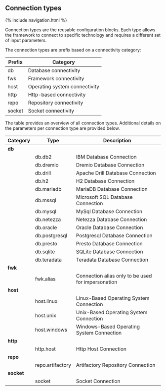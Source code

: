 ## Connection types
{% include navigation.html %}

Connection types are the reusable configuration blocks. 
Each type allows the framework to connect to specific technology and requires a different set of input parameters. 

The connection types are prefix based on a connectivity category:

|Prefix|Category|
|---|---|
|db|Database connectivity|
|fwk|Framework connectivity|
|host|Operating system connectivity|
|http|Http-based connectivity|
|repo|Repository connectivity|
|socket| Socket connectivity|

The table provides an overview of all connection types. 
Additional details on the parameters per connection type are provided below.


|Category|Type|Description            |
|--------|----|-----------------------|
|**db**|
|      |db.db2|IBM Database Connection|
|      |db.dremio|Dremio Database Connection|
|      |db.drill|Apache Drill Database Connection|
|      |db.h2|H2 Database Connection|
|      |db.mariadb|MariaDB Database Connection|
|      |db.mssql|Microsoft SQL Database Connection|
|      |db.mysql|MySql Database Connection|
|      |db.netezza|Netezza Database Connection|
|      |db.oracle|Oracle Database Connection|
|      |db.postgresql|Postgresql Database Connection|
|      |db.presto|Presto Database Connection|
|      |db.sqlite|SQLite Database Connection|
|      |db.teradata|Teradata Database Connection|
|**fwk**|
|      |fwk.alias|Connection alias only to be used for impersonation|
|**host**|
|      |host.linux|Linux-Based Operating System Connection|
|      |host.unix|Unix-Based Operating System Connection|
|      |host.windows|Windows-Based Operating System Connection|
|**http**|
|      |http.host|Http Host Connection|
|**repo**|
|      |repo.artifactory|Artifactory Repository Connection|
|**socket**|
|      |socket|Socket Connection|
